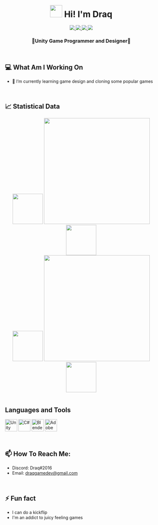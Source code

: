  <p> <h1 align="center"><img src="https://raw.githubusercontent.com/nixin72/nixin72/master/wave.gif" width=40> Hi! I'm Draq</h1> </p>
 
 <div align="center">
  <a href="https://docs.microsoft.com/tr-tr/dotnet/csharp/">
    <img src="https://img.shields.io/badge/-CSharp-7c4eb5?style=for-the-badge&logo=csharp&logoColor=dbdbdb&labelColor=7c4eb5">
  </a>
  
  <a href="https://docs.microsoft.com/tr-tr/dotnet/csharp/">
    <img src="https://img.shields.io/badge/-Unity-282828?style=for-the-badge&logo=unity&logoColor=dbdbdb&labelColor=282828">
  </a>
  
  <a href="https://docs.microsoft.com/tr-tr/dotnet/csharp/">
    <img src="https://img.shields.io/badge/-Game Design-8e88ba?style=for-the-badge&logo=youtubegaming&logoColor=dbdbdb&labelColor=8e88ba">
  </a>
  
  <a href=https://www.reddit.com/user/DraqSvag>
    <img src="https://img.shields.io/badge/-u%2FDraqSvag-ff540a?style=for-the-badge&logo=reddit&logoColor=f7f7f7&labelColor=ff540a">
    </a>
</div>

<h3 align="center">🌟Unity Game Programmer and Designer🌟</h3>

<br/>

<h2 align="left">💻 What Am I Working On</h2>

- 🌱 I’m currently learning game design and cloning some popular games
<br/>
<h2 align=left>📈 Statistical Data</h2>
<div float="left" align="center">
<img src="https://monophy.com/media/TEoDVGVtRaPIrW9ciN/monophy.gif" width=100>
<img src=https://github-readme-stats.vercel.app/api?username=draqsvag&show_icons=true&theme=tokyonight width=350>
<img src="https://monophy.com/media/TEoDVGVtRaPIrW9ciN/monophy.gif" width=100>
</div>

<div float="left" align="center">
<img src="https://monophy.com/media/TEoDVGVtRaPIrW9ciN/monophy.gif" width=100>
<img src=https://github-readme-streak-stats.herokuapp.com?user=draqsvag&theme=tokyonight&date_format=j%20M%5B%20Y%5D width=350>
<img src="https://monophy.com/media/TEoDVGVtRaPIrW9ciN/monophy.gif" width=100>
</div>

<br/>

<h2 align="left" >Languages and Tools</h2>

<p align="left">
<a href="https://unity.com" target="blank">
    <img align="center" src="https://i.redd.it/tu3gt6ysfxq71.png" alt="Unity" width="40"/></a>
  
<a href="https://docs.microsoft.com/tr-tr/dotnet/csharp/" target="blank">
    <img align="center" src="https://cdn.icon-icons.com/icons2/2415/PNG/512/csharp_original_logo_icon_146578.png" alt="C#" width="40"/></a> 
  
<a href="https://www.blender.org" target="blank">
    <img align="center" src="https://upload.wikimedia.org/wikipedia/commons/thumb/0/0c/Blender_logo_no_text.svg/2503px-Blender_logo_no_text.svg.png" alt="Blender3D" width="40"/></a> 
  
<a href="https://www.adobe.com/tr/products/photoshop.html" target="blank">
    <img align="center" src="https://cdn.freelogovectors.net/wp-content/uploads/2021/09/adobe-photoshop-logo-freelogovectors.net_-400x400.png" alt="Adobe Photoshop" width="40"/></a> 
</p>

<br/>

<h2 align="left"> 📫 How To Reach Me: </h2>

- Discord: Draq#2016
- Email: draqgamedev@gmail.com

<br/>

<h2 align="left"> ⚡ Fun fact </h2>

- I can do a kickflip
- I'm an addict to juicy feeling games

<h2></h2>
